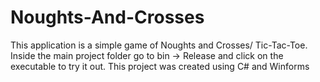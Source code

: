 # Noughts-And-Crosses
This application is a simple game of Noughts and Crosses/ Tic-Tac-Toe. Inside the main project folder go to bin -> Release  and click on the executable to try it out. 
This project was created using C# and Winforms
